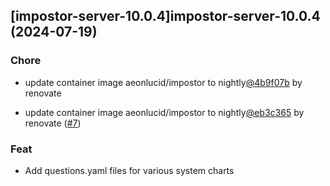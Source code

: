 

## [impostor-server-10.0.4]impostor-server-10.0.4 (2024-07-19)

### Chore



- update container image aeonlucid/impostor to nightly[@4b9f07b](https://github.com/4b9f07b) by renovate

- update container image aeonlucid/impostor to nightly[@eb3c365](https://github.com/eb3c365) by renovate ([#7](https://github.com/truecharts/charts/issues/7))

### Feat



- Add questions.yaml files for various system charts